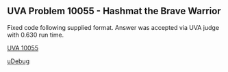 ## UVA Problem 10055 - Hashmat the Brave Warrior

Fixed code following supplied format. Answer was accepted via UVA judge with 0.630 run time.

[UVA 10055](https://onlinejudge.org/index.php?option=com_onlinejudge&Itemid=8&page=show_problem&problem=996)


[uDebug](https://www.udebug.com/UVa/10055)